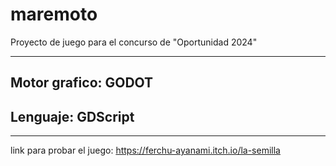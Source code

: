 # maremoto
Proyecto de juego para el concurso de "Oportunidad 2024" 

----

## Motor grafico: GODOT
## Lenguaje: GDScript

----

link para probar el juego: https://ferchu-ayanami.itch.io/la-semilla
